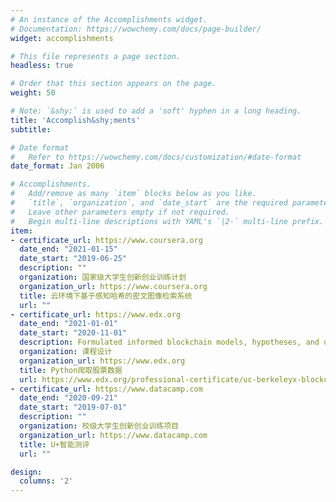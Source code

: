 ```yaml
---
# An instance of the Accomplishments widget.
# Documentation: https://wowchemy.com/docs/page-builder/
widget: accomplishments

# This file represents a page section.
headless: true

# Order that this section appears on the page.
weight: 50

# Note: `&shy;` is used to add a 'soft' hyphen in a long heading.
title: 'Accomplish&shy;ments'
subtitle:

# Date format
#   Refer to https://wowchemy.com/docs/customization/#date-format
date_format: Jan 2006

# Accomplishments.
#   Add/remove as many `item` blocks below as you like.
#   `title`, `organization`, and `date_start` are the required parameters.
#   Leave other parameters empty if not required.
#   Begin multi-line descriptions with YAML's `|2-` multi-line prefix.
item:
- certificate_url: https://www.coursera.org
  date_end: "2021-01-15"
  date_start: "2019-06-25"
  description: ""
  organization: 国家级⼤学⽣创新创业训练计划
  organization_url: https://www.coursera.org
  title: 云环境下基于感知哈希的密⽂图像检索系统
  url: ""
- certificate_url: https://www.edx.org
  date_end: "2021-01-01"
  date_start: "2020-11-01"
  description: Formulated informed blockchain models, hypotheses, and use cases.
  organization: 课程设计
  organization_url: https://www.edx.org
  title: Python爬取股票数据
  url: https://www.edx.org/professional-certificate/uc-berkeleyx-blockchain-fundamentals
- certificate_url: https://www.datacamp.com
  date_end: "2020-09-21"
  date_start: "2019-07-01"
  description: ""
  organization: 校级⼤学⽣创新创业训练项⽬
  organization_url: https://www.datacamp.com
  title: U+智能测评
  url: ""

design:
  columns: '2' 
---
```

